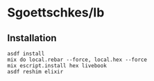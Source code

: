 Sgoettschkes/lb
===============

## Installation

    asdf install
    mix do local.rebar --force, local.hex --force
    mix escript.install hex livebook
    asdf reshim elixir
